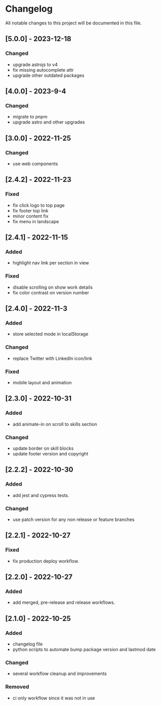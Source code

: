 # Changelog

All notable changes to this project will be documented in this file.

## [5.0.0] - 2023-12-18

### Changed

- upgrade astrojs to v4
- fix missing autocomplete attr
- upgrade other outdated packages

## [4.0.0] - 2023-9-4

### Changed

- migrate to pnpm
- upgrade astro and other upgrades

## [3.0.0] - 2022-11-25

### Changed

- use web components

## [2.4.2] - 2022-11-23

### Fixed

- fix click logo to top page
- fix footer top link
- minor content fix
- fix menu in landscape

## [2.4.1] - 2022-11-15

### Added

- highlight nav link per section in view

### Fixed

- disable scrolling on show work details
- fix color contrast on version number

## [2.4.0] - 2022-11-3

### Added

- store selected mode in localStorage

### Changed

- replace Twitter with LinkedIn icon/link

### Fixed

- mobile layout and animation

## [2.3.0] - 2022-10-31

### Added

- add animate-in on scroll to skills section

### Changed

- update border on skill blocks
- update footer version and copyright

## [2.2.2] - 2022-10-30

### Added

- add jest and cypress tests.

### Changed

- use patch version for any non release or feature branches

## [2.2.1] - 2022-10-27

### Fixed

- fix production deploy workflow.

## [2.2.0] - 2022-10-27

### Added

- add merged, pre-release and release workflows.

## [2.1.0] - 2022-10-25

### Added

- changelog file
- python scripts to automate bump package version and lastmod date

### Changed

- several workflow cleanup and improvements

### Removed

- ci only workflow since it was not in use
